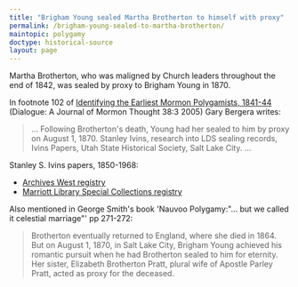 ```yaml
---
title: "Brigham Young sealed Martha Brotherton to himself with proxy"
permalink: /brigham-young-sealed-to-martha-brotherton/
maintopic: polygamy
doctype: historical-source
layout: page
---
```


Martha Brotherton, who was maligned by Church leaders throughout the end of
1842, was sealed by proxy to Brigham Young in 1870.

In footnote 102 of [Identifying the Earliest Mormon Polygamists,
1841-44](https://www.jstor.org/stable/pdf/45227374.pdf) (Dialogue: A Journal
of Mormon Thought 38:3 2005) Gary Bergera writes:

> ... Following Brotherton's death, Young had her sealed to him by proxy on
> August 1, 1870. Stanley Ivins, research into LDS sealing records, Ivins
> Papers, Utah State Historical Society, Salt Lake City. ...


Stanley S. Ivins papers, 1850-1968:
* [Archives West registry](https://archiveswest.orbiscascade.org/ark:/80444/xv24737)
* [Marriott Library Special Collections registry](https://utah-primoprod.hosted.exlibrisgroup.com/primo-explore/fulldisplay?docid=UUU_ALMA21299717140002001&context=L&vid=UTAH&lang=en_US&search_scope=EVERYTHING&adaptor=Local%20Search%20Engine&tab=everything&query=any,contains,ivins&offset=0)

Also mentioned in George Smith's book 'Nauvoo Polygamy:"… but we called it
celestial marriage"' pp 271-272:

> Brotherton eventually returned to England, where she died in 1864. But on
> August 1, 1870, in Salt Lake City, Brigham Young achieved his romantic
> pursuit when he had Brotherton sealed to him for eternity. Her sister,
> Elizabeth Brotherton Pratt, plural wife of Apostle Parley Pratt, acted as
> proxy for the deceased.
